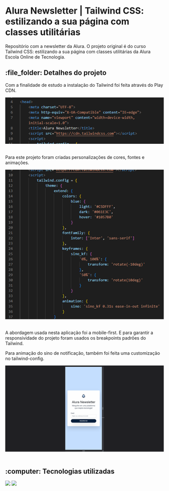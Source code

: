 <h1>Alura Newsletter | Tailwind CSS: estilizando a sua página com classes utilitárias</h1>

<p>Repositório com a newsletter da Alura. O projeto original é do curso Tailwind CSS: estilizando a sua página com classes utilitárias da Alura Escola Online de Tecnologia.</p>

<h2>:file_folder: Detalhes do projeto</h2> 

<p>Com a finalidade de estudo a instalação do Tailwind foi feita através do Play CDN.</p>

<div align="center">
  <img width=600px src="./image/git-aluranewsletter-cdn.png">
</div><br>

<p>Para este projeto foram criadas personalizações de cores, fontes e animações.</p>

<div align="center">
  <img width=600px src="./image/git-aluranewsletter-custom.png">
</div><br>

<p>A abordagem usada nesta aplicação foi a mobile-first. E para garantir a responsividade do projeto foram usados os  breakpoints padrões do Tailwind.</p>

<p>Para animação do sino de notificação, também foi feita uma customização no tailwind-config.</p>

<div align="center">
  <img width=600px src="./image/git-aluranewsletter.gif">
</div><br>

<h2>:computer: Tecnologias utilizadas</h2>

<div>
    <img src="https://img.shields.io/badge/Tailwind_CSS-38B2AC?style=for-the-badge&logo=tailwind-css&logoColor=white">
    <img src="https://img.shields.io/badge/HTML5-E34F26?style=for-the-badge&logo=html5&logoColor=white">
</div>
